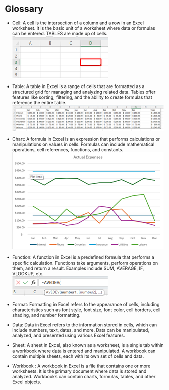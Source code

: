 # Glossary

- Cell: A cell is the intersection of a column and a row in an Excel worksheet. It is the basic unit of a worksheet where data or formulas can be entered. TABLES are made up of cells.  
![Cell](Assets/Glossary/Cell.png)  

- Table: A table in Excel is a range of cells that are formatted as a structured grid for managing and analyzing related data. Tables offer features like sorting, filtering, and the ability to create formulas that reference the entire table.  
![Table](Assets/Glossary/Table.png)  

- Chart: A formula in Excel is an expression that performs calculations or manipulations on values in cells. Formulas can include mathematical operations, cell references, functions, and constants.  
![Chart](Assets/Glossary/Chart.png)  

- Function: A function in Excel is a predefined formula that performs a specific calculation. Functions take arguments, perform operations on them, and return a result. Examples include SUM, AVERAGE, IF, VLOOKUP, etc.  
![Function](Assets/Glossary/Formula.png)  

- Format: Formatting in Excel refers to the appearance of cells, including characteristics such as font style, font size, font color, cell borders, cell shading, and number formatting.

- Data: Data in Excel refers to the information stored in cells, which can include numbers, text, dates, and more. Data can be manipulated, analyzed, and presented using various Excel features.

- Sheet: A sheet in Excel, also known as a worksheet, is a single tab within a workbook where data is entered and manipulated. A workbook can contain multiple sheets, each with its own set of cells and data.

- Workbook : A workbook in Excel is a file that contains one or more worksheets. It is the primary document where data is stored and analyzed. Workbooks can contain charts, formulas, tables, and other Excel objects.  